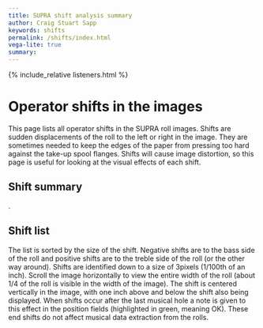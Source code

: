```yaml
---
title: SUPRA shift analysis summary
author: Craig Stuart Sapp
keywords: shifts
permalink: /shifts/index.html
vega-lite: true
summary:
---
```


{% include_relative listeners.html %}

<h1> Operator shifts in the images </h1>

This page lists all operator shifts in the SUPRA roll images.  Shifts
are sudden displacements of the roll to the left or right in the
image.  They are sometimes needed to keep the edges of the paper
from pressing too hard against the take-up spool flanges.  Shifts
will cause image distortion, so this page is useful for looking at
the visual effects of each shift.

<h2> Shift summary </h2>

<span id="summary"></span>.

<h2> Shift list </h2>

The list is sorted by the size of the shift.  Negative shifts are
to the bass side of the roll and positive shifts are to the treble
side of the roll (or the other way around). Shifts are identified
down to a size of 3pixels (1/100th of an inch). Scroll the image
horizontally to view the entire width of the roll (about 1/4 of the
roll is visible in the width of the image).  The shift is centered
vertically in the image, with one inch above and below the shift
also being displayed.  When shifts occur after the last musical
hole a note is given to this effect in the position fields (highlighted
in green, meaning OK).  These end shifts do not affect musical data
extraction from the rolls.

<div id="shift-list"></div>



